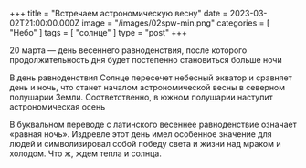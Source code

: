 +++
title = "Встречаем астрономическую весну"
date = 2023-03-02T21:00:00.000Z
image = "/images/02spw-min.png"
categories = [ "Небо" ]
tags = [ "солнце" ]
type = "post"
+++

20 марта — день весеннего равноденствия, после которого продолжительность дня будет постепенно становиться больше ночи

В день равноденствия Солнце пересечет небесный экватор и сравняет день и ночь, что станет началом астрономической весны в северном полушарии Земли. Соответственно, в южном полушарии наступит астрономическая осень

В буквальном переводе с латинского весеннее равноденствие означает «равная ночь». Издревле этот день имел особенное значение для людей и символизировал собой победу света и жизни над мраком и холодом. Что ж, ждем тепла и солнца.
